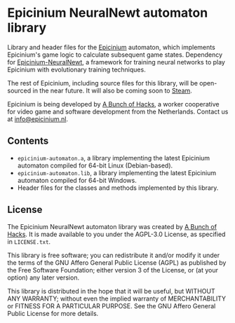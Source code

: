 # Epicinium NeuralNewt automaton library

Library and header files for the [Epicinium](https://epicinium.nl) automaton,
which implements Epicinium's game logic to calculate subsequent game states.
Dependency for [Epicinium-NeuralNewt](https://github.com/abunchofhacks/Epicinium-NeuralNewt),
a framework for training neural networks to play Epicinium with evolutionary training techniques.

The rest of Epicinium, including source files for this library, will be open-sourced in the near future.
It will also be coming soon to [Steam](https://epicinium.nl/steam).

Epicinium is being developed by [A Bunch of Hacks](https://abunchofhacks.coop),
a worker cooperative for video game and software development from the Netherlands.
Contact us at [info@epicinium.nl](mailto:info@epicinium.nl).

## Contents

* `epicinium-automaton.a`, a library implementing the latest Epicinium automaton compiled for 64-bit Linux (Debian-based).
* `epicinium-automaton.lib`, a library implementing the latest Epicinium automaton compiled for 64-bit Windows.
* Header files for the classes and methods implemented by this library.

## License

The Epicinium NeuralNewt automaton library
was created by [A Bunch of Hacks](https://abunchofhacks.coop).
It is made available to you under the AGPL-3.0 License,
as specified in `LICENSE.txt`.

This library is free software; you can redistribute it and/or modify it under the terms of the GNU Affero General Public License (AGPL) as published by the Free Software Foundation; either version 3 of the License, or (at your option) any later version.

This library is distributed in the hope that it will be useful, but WITHOUT ANY WARRANTY; without even the implied warranty of MERCHANTABILITY or FITNESS FOR A PARTICULAR PURPOSE. See the GNU Affero General Public License for more details.
